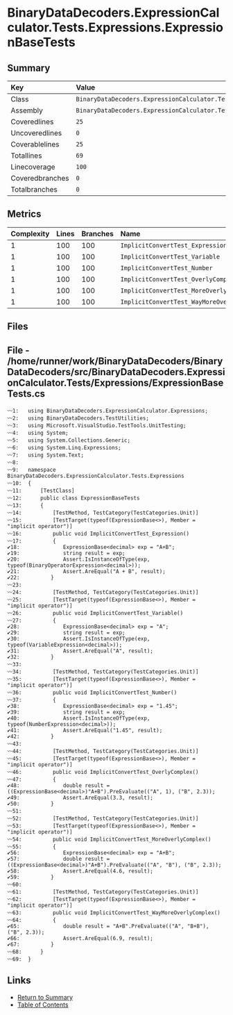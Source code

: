 ﻿# BinaryDataDecoders.ExpressionCalculator.Tests.Expressions.ExpressionBaseTests

## Summary

| Key             | Value                                                                           |
| :-------------- | :------------------------------------------------------------------------------ |
| Class           | `BinaryDataDecoders.ExpressionCalculator.Tests.Expressions.ExpressionBaseTests` |
| Assembly        | `BinaryDataDecoders.ExpressionCalculator.Tests`                                 |
| Coveredlines    | `25`                                                                            |
| Uncoveredlines  | `0`                                                                             |
| Coverablelines  | `25`                                                                            |
| Totallines      | `69`                                                                            |
| Linecoverage    | `100`                                                                           |
| Coveredbranches | `0`                                                                             |
| Totalbranches   | `0`                                                                             |

## Metrics

| Complexity | Lines | Branches | Name                                       |
| :--------- | :---- | :------- | :----------------------------------------- |
| 1          | 100   | 100      | `ImplicitConvertTest_Expression`           |
| 1          | 100   | 100      | `ImplicitConvertTest_Variable`             |
| 1          | 100   | 100      | `ImplicitConvertTest_Number`               |
| 1          | 100   | 100      | `ImplicitConvertTest_OverlyComplex`        |
| 1          | 100   | 100      | `ImplicitConvertTest_MoreOverlyComplex`    |
| 1          | 100   | 100      | `ImplicitConvertTest_WayMoreOverlyComplex` |

## Files

## File - /home/runner/work/BinaryDataDecoders/BinaryDataDecoders/src/BinaryDataDecoders.ExpressionCalculator.Tests/Expressions/ExpressionBaseTests.cs

```CSharp
〰1:   using BinaryDataDecoders.ExpressionCalculator.Expressions;
〰2:   using BinaryDataDecoders.TestUtilities;
〰3:   using Microsoft.VisualStudio.TestTools.UnitTesting;
〰4:   using System;
〰5:   using System.Collections.Generic;
〰6:   using System.Linq.Expressions;
〰7:   using System.Text;
〰8:   
〰9:   namespace BinaryDataDecoders.ExpressionCalculator.Tests.Expressions
〰10:  {
〰11:      [TestClass]
〰12:      public class ExpressionBaseTests
〰13:      {
〰14:          [TestMethod, TestCategory(TestCategories.Unit)]
〰15:          [TestTarget(typeof(ExpressionBase<>), Member = "implicit operator")]
〰16:          public void ImplicitConvertTest_Expression()
〰17:          {
✔18:              ExpressionBase<decimal> exp = "A+B";
✔19:              string result = exp;
✔20:              Assert.IsInstanceOfType(exp, typeof(BinaryOperatorExpression<decimal>));
✔21:              Assert.AreEqual("A + B", result);
✔22:          }
〰23:  
〰24:          [TestMethod, TestCategory(TestCategories.Unit)]
〰25:          [TestTarget(typeof(ExpressionBase<>), Member = "implicit operator")]
〰26:          public void ImplicitConvertTest_Variable()
〰27:          {
✔28:              ExpressionBase<decimal> exp = "A";
✔29:              string result = exp;
✔30:              Assert.IsInstanceOfType(exp, typeof(VariableExpression<decimal>));
✔31:              Assert.AreEqual("A", result);
✔32:          }
〰33:  
〰34:          [TestMethod, TestCategory(TestCategories.Unit)]
〰35:          [TestTarget(typeof(ExpressionBase<>), Member = "implicit operator")]
〰36:          public void ImplicitConvertTest_Number()
〰37:          {
✔38:              ExpressionBase<decimal> exp = "1.45";
✔39:              string result = exp;
✔40:              Assert.IsInstanceOfType(exp, typeof(NumberExpression<decimal>));
✔41:              Assert.AreEqual("1.45", result);
✔42:          }
〰43:  
〰44:          [TestMethod, TestCategory(TestCategories.Unit)]
〰45:          [TestTarget(typeof(ExpressionBase<>), Member = "implicit operator")]
〰46:          public void ImplicitConvertTest_OverlyComplex()
〰47:          {
✔48:              double result = ((ExpressionBase<decimal>)"A+B").PreEvaluate(("A", 1), ("B", 2.3));
✔49:              Assert.AreEqual(3.3, result);
✔50:          }
〰51:  
〰52:          [TestMethod, TestCategory(TestCategories.Unit)]
〰53:          [TestTarget(typeof(ExpressionBase<>), Member = "implicit operator")]
〰54:          public void ImplicitConvertTest_MoreOverlyComplex()
〰55:          {
✔56:              ExpressionBase<decimal> exp = "A+B";
✔57:              double result = ((ExpressionBase<decimal>)"A+B").PreEvaluate(("A", "B"), ("B", 2.3));
✔58:              Assert.AreEqual(4.6, result);
✔59:          }
〰60:  
〰61:          [TestMethod, TestCategory(TestCategories.Unit)]
〰62:          [TestTarget(typeof(ExpressionBase<>), Member = "implicit operator")]
〰63:          public void ImplicitConvertTest_WayMoreOverlyComplex()
〰64:          {
✔65:              double result = "A+B".PreEvaluate(("A", "B+B"), ("B", 2.3));
✔66:              Assert.AreEqual(6.9, result);
✔67:          }
〰68:      }
〰69:  }
```

## Links

* [Return to Summary](Summary.md)
* [Table of Contents](../TOC.md)

